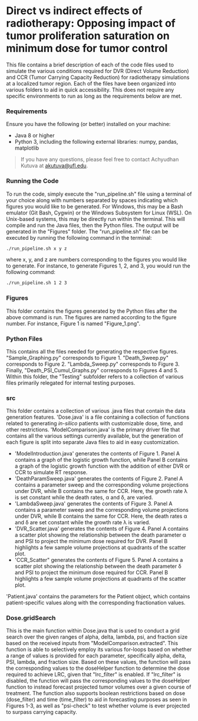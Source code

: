 # Direct vs indirect effects of radiotherapy: Opposing impact of tumor proliferation saturation on minimum dose for tumor control
This file contains a brief description of each of the code files used to simulate the various conditions required for DVR (Direct Volume Reduction) and CCR (Tumor Carrying Capacity Reduction) for radiotherapy simulations at a localized tumor region. Each of the files have been organized into various folders to aid in quick accessibility. This does not require any specific environments to run as long as the requirements below are met.
### Requirements
Ensure you have the following (or better) installed on your machine:
* Java 8 or higher
* Python 3, including the following external libraries: numpy, pandas, matplotlib
> If you have any questions, please feel free to contact Achyudhan Kutuva at akutuva@ufl.edu.
### Running the Code
To run the code, simply execute the "run_pipeline.sh" file using a terminal of your choice along with numbers separated by spaces indicating which figures you would like to be generated. For Windows, this may be a Bash emulator (Git Bash, Cygwin) or the Windows Subsystem for Linux (WSL). On Unix-based systems, this may be directly run within the terminal. This will compile and run the Java files, then the Python files. The output will be generated in the "Figures" folder. The "run_pipeline.sh" file can be executed by running the following command in the terminal:
``` bash
./run_pipeline.sh x y z
```
where x, y, and z are numbers corresponding to the figures you would like to generate. For instance, to generate Figures 1, 2, and 3, you would run the following command:
``` bash
./run_pipeline.sh 1 2 3
```

### Figures
This folder contains the figures generated by the Python files after the above command is run. The figures are named according to the figure number. For instance, Figure 1 is named "Figure_1.png".
### Python Files
This contains all the files needed for generating the respective figures. "Sample_Graphing.py" corresponds to Figure 1. "Death_Sweep.py" corresponds to Figure 2. "Lambda_Sweep.py" corresponds to Figure 3. Finally, "Death_PSI_Cumul_Graphs.py" corresponds to Figures 4 and 5. Within this folder, the "Testing" subfolder refers to a collection of various files primarily relegated for internal testing purposes.
### src
This folder contains a collection of various .java files that contain the data generation features. 'Dose.java' is a file containing a collection of functions related to generating *in-silico* patients with customizable dose, time, and other restrictions. 'ModelComparison.java' is the primary driver file that contains all the various settings currently available, but the generation of each figure is split into separate Java files to aid in easy customization. 

* 'ModelIntroduction.java' generates the contents of Figure 1. Panel A contains a graph of the logistic growth function, while Panel B contains a graph of the logistic growth function with the addition of either DVR or CCR to simulate RT response.
* 'DeathParamSweep.java' generates the contents of Figure 2. Panel A contains a parameter sweep and the corresponding volume projections under DVR, while B contains the same for CCR. Here, the growth rate λ is set constant while the death rates, α and δ, are varied.
* 'LambdaSweep.java' generates the contents of Figure 3. Panel A contains a parameter sweep and the corresponding volume projections under DVR, while B contains the same for CCR. Here, the death rates α and δ are set constant while the growth rate λ is varied.
* 'DVR_Scatter.java' generates the contents of Figure 4. Panel A contains a scatter plot showing the relationship between the death parameter α and PSI to project the minimum dose required for DVR. Panel B highlights a few sample volume projections at quadrants of the scatter plot.
* 'CCR_Scatter" generates the contents of Figure 5. Panel A contains a scatter plot showing the relationship between the death parameter δ and PSI to project the minimum dose required for CCR. Panel B highlights a few sample volume projections at quadrants of the scatter plot.

'Patient.java' contains the parameters for the Patient object, which contains patient-specific values along with the corresponding fractionation values.
### Dose.gridSearch
This is the main function within Dose.java that is used to conduct a grid search over the given ranges of alpha, delta, lambda, psi, and fraction size based on the received inputs from "ModelComparison.extracted". This function is able to selectively employ its various for-loops based on whether a range of values is provided for each parameter, specifically alpha, delta, PSI, lambda, and fraction size. Based on these values, the function will pass the corresponding values to the doseHelper function to determine the dose required to achieve LRC, given that "lrc_filter" is enabled. If "lrc_filter" is disabled, the function will pass the corresponding values to the doseHelper function to instead forecast projected tumor volumes over a given course of treatment. The function also supports boolean restrictions based on dose (dose_filter) and time (time_filter) to aid in forecasting purposes as seen in Figures 1-3, as well as "psi-check" to test whether volume is ever projected to surpass carrying capacity.
